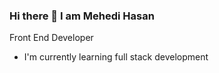 ### Hi there 👋 I am Mehedi Hasan

  Front End Developer
- I'm currently learning full stack development
